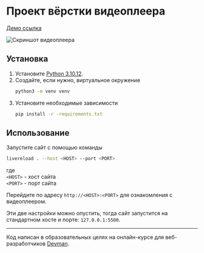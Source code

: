 # Проект вёрстки видеоплеера

[Демо ссылка](https://lypavel.github.io/dvmn-player-layout/)

![Скриншот видеоплеера](https://github.com/lypavel/dvmn-player-layout/assets/157053921/dff727a5-9f49-4aa7-b739-f7382c62aea4)

## Установка

1. Установите [Python 3.10.12](https://www.python.org/downloads/release/python-31012/).
2. Создайте, если нужно, виртуальное окружение
    ```sh
    python3 -m venv venv
    ```
3. Установите необходимые зависимости
    ```sh
    pip install -r -requirements.txt
    ```

## Использование

Запустите сайт с помощью команды

```sh
livereload . --host <HOST> --port <PORT>
```
где<br>
`<HOST>` - хост сайта<br>
`<PORT>` - порт сайта

Перейдите по адресу `http://<HOST>:<PORT>` для ознакомления с видеоплеером.

Эти две настройки можно опустить, тогда сайт запустится на стандартном хосте и порте: `127.0.0.1:5500`.

***
Код написан в образовательных целях на онлайн-курсе для веб-разработчиков [Devman](dvmn.org).
